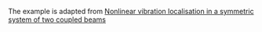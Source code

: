 The example is adapted from [Nonlinear vibration localisation in a symmetric system of two coupled beams](https://doi.org/10.1007/s11071-020-05760-x)
